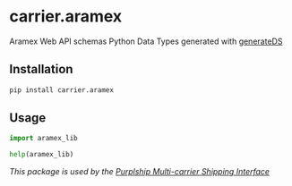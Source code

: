 # carrier.aramex

Aramex Web API schemas Python Data Types generated with [generateDS](http://www.davekuhlman.org/generateDS.html)

## Installation

```bash
pip install carrier.aramex
```

## Usage

```python
import aramex_lib

help(aramex_lib)
```

*This package is used by the [Purplship Multi-carrier Shipping Interface](https://github.com/PurplShip/purplship)*
